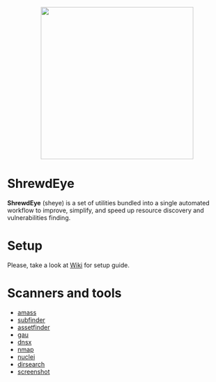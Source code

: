 

<p align="center">
  <img src="https://github.com/zzzteph/sheye/blob/main/public/logo.png?raw=true"  height="350">
</p>


# ShrewdEye

**ShrewdEye** (sheye) is a set of utilities bundled into a single automated workflow to improve, simplify, and speed up resource discovery and vulnerabilities finding.




# Setup


Please, take a look at [Wiki](https://github.com/zzzteph/sheye/wiki/Setup) for setup guide.



# Scanners and tools

- [amass](https://github.com/OWASP/Amass)
- [subfinder](https://github.com/projectdiscovery/subfinder)
- [assetfinder](https://github.com/tomnomnom/assetfinder)
- [gau](https://github.com/lc/gau)
- [dnsx](https://github.com/projectdiscovery/dnsx)
- [nmap](https://nmap.org/)
- [nuclei](https://github.com/projectdiscovery/nuclei)
- [dirsearch](https://github.com/maurosoria/dirsearch)
- [screenshot](https://github.com/zzzteph/screenshot)












